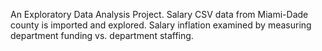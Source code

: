 An Exploratory Data Analysis Project.
Salary CSV data from Miami-Dade county is imported and explored.
Salary inflation examined by measuring department funding vs. department staffing.
